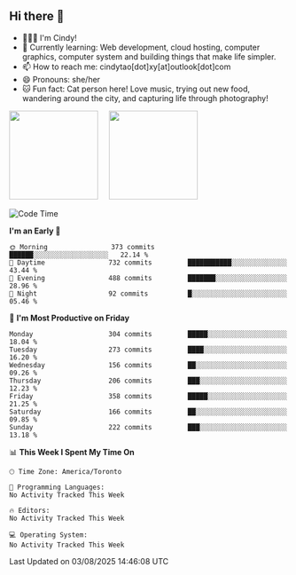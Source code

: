 ## Hi there 👋

<!--
**xinyue296/xinyue296** is a ✨ _special_ ✨ repository because its `README.md` (this file) appears on your GitHub profile.

Here are some ideas to get you started:

- 🔭 I’m currently working on ...
- 🌱 I’m currently learning ...
- 👯 I’m looking to collaborate on ...
- 🤔 I’m looking for help with ...
- 💬 Ask me about ...
- 📫 How to reach me: ...
- 😄 Pronouns: ...
- ⚡ Fun fact: ...
-->
- 👩🏻‍💻 I'm Cindy!
- 🌱 Currently learning: Web development, cloud hosting, computer graphics, computer system and building things that make life simpler.
- 📫 How to reach me: cindytao[dot]xy[at]outlook[dot]com
- 😄 Pronouns: she/her
- 🐱 Fun fact: Cat person here! Love music, trying out new food, wandering around the city, and capturing life through photography!

<!--Github Status: start-->
<div align="left">
  <img height="160em" src="https://github-readme-stats-topaz-two-25.vercel.app/api?username=xinyue296&theme=react&show_icons=true&count_private=true&include_orgs=true&hide=contribs,issues" />
    &nbsp;&nbsp;&nbsp;
  <img height="160em" src="https://github-readme-stats-cindy-taos-projects.vercel.app/api/top-langs/?username=xinyue296&theme=react&count_private=true&include_orgs=true&layout=compact" />
</div>
<!-- Github Status: end-->

<!--START_SECTION:waka-->
![Code Time](http://img.shields.io/badge/Code%20Time-294%20hrs%2036%20mins-blue)

**I'm an Early 🐤** 

```text
🌞 Morning                373 commits         ██████░░░░░░░░░░░░░░░░░░░   22.14 % 
🌆 Daytime                732 commits         ███████████░░░░░░░░░░░░░░   43.44 % 
🌃 Evening                488 commits         ███████░░░░░░░░░░░░░░░░░░   28.96 % 
🌙 Night                  92 commits          █░░░░░░░░░░░░░░░░░░░░░░░░   05.46 % 
```
📅 **I'm Most Productive on Friday** 

```text
Monday                   304 commits         █████░░░░░░░░░░░░░░░░░░░░   18.04 % 
Tuesday                  273 commits         ████░░░░░░░░░░░░░░░░░░░░░   16.20 % 
Wednesday                156 commits         ██░░░░░░░░░░░░░░░░░░░░░░░   09.26 % 
Thursday                 206 commits         ███░░░░░░░░░░░░░░░░░░░░░░   12.23 % 
Friday                   358 commits         █████░░░░░░░░░░░░░░░░░░░░   21.25 % 
Saturday                 166 commits         ██░░░░░░░░░░░░░░░░░░░░░░░   09.85 % 
Sunday                   222 commits         ███░░░░░░░░░░░░░░░░░░░░░░   13.18 % 
```


📊 **This Week I Spent My Time On** 

```text
🕑︎ Time Zone: America/Toronto

💬 Programming Languages: 
No Activity Tracked This Week

🔥 Editors: 
No Activity Tracked This Week

💻 Operating System: 
No Activity Tracked This Week
```


 Last Updated on 03/08/2025 14:46:08 UTC
<!--END_SECTION:waka-->
